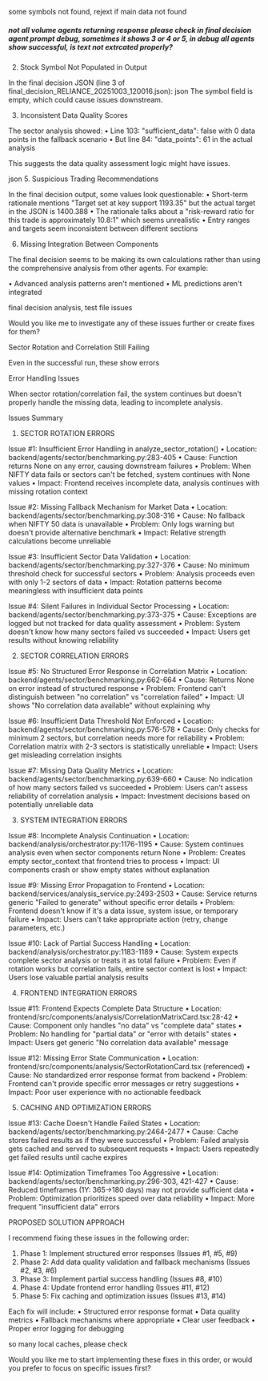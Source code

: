 some symbols not found, rejext if main data not found 


##### not all volume agents returning response please check in final decision agent prompt debug, sometimes it shows 3 or 4 or 5, in debug all agents show successful, is text not extrcated properly?


2. Stock Symbol Not Populated in Output

In the final decision JSON (line 3 of final_decision_RELIANCE_20251003_120016.json):
json
The symbol field is empty, which could cause issues downstream.

3. Inconsistent Data Quality Scores

The sector analysis showed:
•  Line 103: "sufficient_data": false with 0 data points in the fallback scenario
•  But line 84: "data_points": 61 in the actual analysis

This suggests the data quality assessment logic might have issues.


json
5. Suspicious Trading Recommendations

In the final decision output, some values look questionable:
•  Short-term rationale mentions "Target set at key support 1193.35" but the actual target in the JSON is 1400.388
•  The rationale talks about a "risk-reward ratio for this trade is approximately 10.8:1" which seems unrealistic
•  Entry ranges and targets seem inconsistent between different sections

6. Missing Integration Between Components

The final decision seems to be making its own calculations rather than using the comprehensive analysis from other agents. For example:

•  Advanced analysis patterns aren't mentioned
•  ML predictions aren't integrated

final decision analysis, test file issues


Would you like me to investigate any of these issues further or create fixes for them?


Sector Rotation and Correlation Still Failing

Even in the successful run, these show errors


Error Handling Issues

When sector rotation/correlation fail, the system continues but doesn't properly handle the missing data, leading to incomplete analysis.


Issues Summary

1. SECTOR ROTATION ERRORS

Issue #1: Insufficient Error Handling in analyze_sector_rotation()
•  Location: backend/agents/sector/benchmarking.py:283-405
•  Cause: Function returns None on any error, causing downstream failures
•  Problem: When NIFTY data fails or sectors can't be fetched, system continues with None values
•  Impact: Frontend receives incomplete data, analysis continues with missing rotation context

Issue #2: Missing Fallback Mechanism for Market Data
•  Location: backend/agents/sector/benchmarking.py:308-316
•  Cause: No fallback when NIFTY 50 data is unavailable
•  Problem: Only logs warning but doesn't provide alternative benchmark
•  Impact: Relative strength calculations become unreliable

Issue #3: Insufficient Sector Data Validation
•  Location: backend/agents/sector/benchmarking.py:327-376
•  Cause: No minimum threshold check for successful sectors
•  Problem: Analysis proceeds even with only 1-2 sectors of data
•  Impact: Rotation patterns become meaningless with insufficient data points

Issue #4: Silent Failures in Individual Sector Processing
•  Location: backend/agents/sector/benchmarking.py:373-375
•  Cause: Exceptions are logged but not tracked for data quality assessment
•  Problem: System doesn't know how many sectors failed vs succeeded
•  Impact: Users get results without knowing reliability

2. SECTOR CORRELATION ERRORS

Issue #5: No Structured Error Response in Correlation Matrix
•  Location: backend/agents/sector/benchmarking.py:662-664
•  Cause: Returns None on error instead of structured response
•  Problem: Frontend can't distinguish between "no correlation" vs "correlation failed"
•  Impact: UI shows "No correlation data available" without explaining why

Issue #6: Insufficient Data Threshold Not Enforced
•  Location: backend/agents/sector/benchmarking.py:576-578
•  Cause: Only checks for minimum 2 sectors, but correlation needs more for reliability
•  Problem: Correlation matrix with 2-3 sectors is statistically unreliable
•  Impact: Users get misleading correlation insights

Issue #7: Missing Data Quality Metrics
•  Location: backend/agents/sector/benchmarking.py:639-660
•  Cause: No indication of how many sectors failed vs succeeded
•  Problem: Users can't assess reliability of correlation analysis
•  Impact: Investment decisions based on potentially unreliable data

3. SYSTEM INTEGRATION ERRORS

Issue #8: Incomplete Analysis Continuation
•  Location: backend/analysis/orchestrator.py:1176-1195
•  Cause: System continues analysis even when sector components return None
•  Problem: Creates empty sector_context that frontend tries to process
•  Impact: UI components crash or show empty states without explanation

Issue #9: Missing Error Propagation to Frontend
•  Location: backend/services/analysis_service.py:2493-2503
•  Cause: Service returns generic "Failed to generate" without specific error details
•  Problem: Frontend doesn't know if it's a data issue, system issue, or temporary failure
•  Impact: Users can't take appropriate action (retry, change parameters, etc.)

Issue #10: Lack of Partial Success Handling
•  Location: backend/analysis/orchestrator.py:1183-1189
•  Cause: System expects complete sector analysis or treats it as total failure
•  Problem: Even if rotation works but correlation fails, entire sector context is lost
•  Impact: Users lose valuable partial analysis results

4. FRONTEND INTEGRATION ERRORS

Issue #11: Frontend Expects Complete Data Structure
•  Location: frontend/src/components/analysis/CorrelationMatrixCard.tsx:28-42
•  Cause: Component only handles "no data" vs "complete data" states
•  Problem: No handling for "partial data" or "error with details" states
•  Impact: Users get generic "No correlation data available" message

Issue #12: Missing Error State Communication
•  Location: frontend/src/components/analysis/SectorRotationCard.tsx (referenced)
•  Cause: No standardized error response format from backend
•  Problem: Frontend can't provide specific error messages or retry suggestions
•  Impact: Poor user experience with no actionable feedback

5. CACHING AND OPTIMIZATION ERRORS

Issue #13: Cache Doesn't Handle Failed States
•  Location: backend/agents/sector/benchmarking.py:2464-2477
•  Cause: Cache stores failed results as if they were successful
•  Problem: Failed analysis gets cached and served to subsequent requests
•  Impact: Users repeatedly get failed results until cache expires

Issue #14: Optimization Timeframes Too Aggressive
•  Location: backend/agents/sector/benchmarking.py:296-303, 421-427
•  Cause: Reduced timeframes (1Y: 365→180 days) may not provide sufficient data
•  Problem: Optimization prioritizes speed over data reliability
•  Impact: More frequent "insufficient data" errors

PROPOSED SOLUTION APPROACH

I recommend fixing these issues in the following order:

1. Phase 1: Implement structured error responses (Issues #1, #5, #9)
2. Phase 2: Add data quality validation and fallback mechanisms (Issues #2, #3, #6)  
3. Phase 3: Implement partial success handling (Issues #8, #10)
4. Phase 4: Update frontend error handling (Issues #11, #12)
5. Phase 5: Fix caching and optimization issues (Issues #13, #14)

Each fix will include:
•  Structured error response format
•  Data quality metrics
•  Fallback mechanisms where appropriate
•  Clear user feedback
•  Proper error logging for debugging

so many local caches, please check 


Would you like me to start implementing these fixes in this order, or would you prefer to focus on specific issues first?